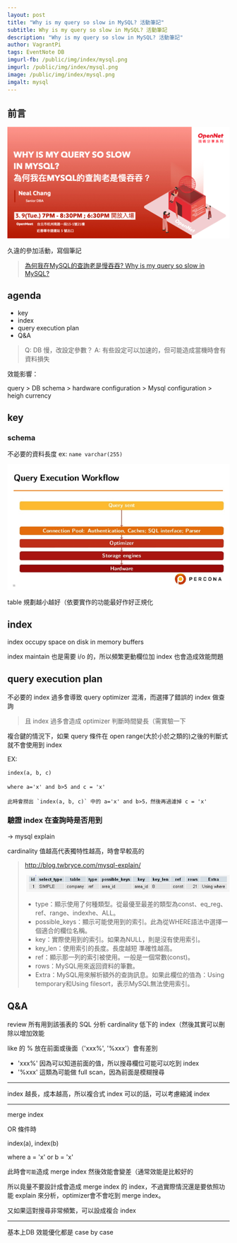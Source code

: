 ```yaml
---
layout: post
title: "Why is my query so slow in MySQL? 活動筆記"
subtitle: Why is my query so slow in MySQL? 活動筆記
description: "Why is my query so slow in MySQL? 活動筆記"
author: VagrantPi
tags: EventNote DB
imgurl-fb: /public/img/index/mysql.png
imgurl: /public/img/index/mysql.png
image: /public/img/index/mysql.png
imgalt: mysql 
---
```


## 前言

![eventbanner](/public/img/post/why-is-my-query-so-slow-in-mysql/2102230719107391064490.png)

久違的參加活動，寫個筆記

> [為何我在MySQL的查詢老是慢吞吞? Why is my query so slow in MySQL?](https://www.accupass.com/event/2102230717537215955700)

## agenda

- key
- index
- query execution plan
- Q&A

> Q: DB 慢，改設定參數？
> A: 有些設定可以加速的，但可能造成當機時會有資料損失

效能影響：

query > DB schema > hardware configuration > Mysql configuration > heigh currency

## key

### schema

不必要的資料長度 ex: `name varchar(255)`

![](/public/img/post/why-is-my-query-so-slow-in-mysql/td08dyw.png)

table 規劃越小越好（依要實作的功能最好作好正規化

## index

index occupy space on disk in memory buffers

index maintain 也是需要 i/o 的，所以頻繁更動欄位加 index 也會造成效能問題

## query execution plan

不必要的 index 過多會導致 query optimizer 混淆，而選擇了錯誤的 index 做查詢

> 且 index 過多會造成 optimizer 判斷時間變長（需實驗一下

複合鍵的情況下，如果 query 條件在 open range(大於小於之類的)之後的判斷式就不會使用到 index

EX: 

```
index(a, b, c)

where a='x' and b>5 and c = 'x'

此時會撈出 `index(a, b, c)` 中的 a='x' and b>5，然後再過濾掉 c = 'x'
```


### 驗證 index 在查詢時是否用到

-> mysql explain

cardinality 值越高代表獨特性越高，時會早較高的

> http://blog.twbryce.com/mysql-explain/
> 
> ![](/public/img/post/why-is-my-query-so-slow-in-mysql/MLcCY64.png)
> * type：顯示使用了何種類型。從最優至最差的類型為const、eq_reg、ref、range、indexhe、ALL。
> * possible_keys：顯示可能使用到的索引。此為從WHERE語法中選擇一個適合的欄位名稱。
> * key：實際使用到的索引。如果為NULL，則是沒有使用索引。
> * key_len：使用索引的長度。長度越短 準確性越高。
> * ref：顯示那一列的索引被使用。一般是一個常數(const)。
> * rows：MySQL用來返回資料的筆數。
> * Extra：MySQL用來解析額外的查詢訊息。如果此欄位的值為：Using temporary和Using filesort，表示MySQL無法使用索引。


## Q&A

review 所有用到該張表的 SQL 分析 cardinality 低下的 index（然後其實可以刪除以增加效能

like 的 % 放在前面或後面（'xxx%', '%xxx'）會有差別

- 'xxx%' 因為可以知道前面的值，所以搜尋欄位可能可以吃到 index
- '%xxx' 這類為可能做 full scan，因為前面是模糊搜尋

---

index 越長，成本越高，所以複合式 index 可以的話，可以考慮縮減 index

---

merge index

OR 條件時

index(a), index(b) 

where a = 'x' or b = 'x'

此時會`可能`造成 merge index 然後效能會變差（通常效能是比較好的

所以竟量不要設計成會造成 merge index 的 index，不過實際情況還是要依照功能 explain 來分析，optimizer會不會吃到 merge index。

又如果這對搜尋非常頻繁，可以設成複合 index

---

基本上DB 效能優化都是 case by case


